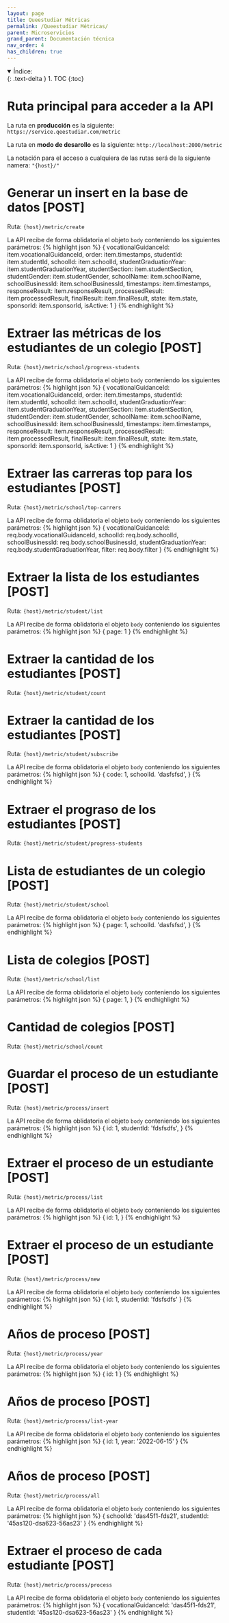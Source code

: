 ```yaml
---
layout: page
title: Queestudiar Métricas
permalink: /Queestudiar Métricas/
parent: Microservicios
grand_parent: Documentación técnica
nav_order: 4
has_children: true
---
```


<details open markdown="block">
  <summary>
    Índice:
  </summary>
  {: .text-delta }
1. TOC
{:toc}
</details>

# Ruta principal para acceder a la API
La ruta en **producción** es la siguiente:
`https://service.qeestudiar.com/metric`


La ruta en **modo de desarollo** es la siguiente:
`http://localhost:2000/metric`

La notación para el acceso a cualquiera de las rutas será de la siguiente namera: `"{host}/"`

# Generar un insert en la base de datos [POST]
Ruta: `{host}/metric/create`

La API recibe de forma oblidatoria el objeto `body` conteniendo los siguientes parámetros:
{% highlight json %}
{
    vocationalGuidanceId: item.vocationalGuidanceId,
    order: item.timestamps,
    studentId: item.studentId,
    schoolId: item.schoolId,
    studentGraduationYear: item.studentGraduationYear,
    studentSection: item.studentSection,
    studentGender: item.studentGender,
    schoolName: item.schoolName,
    schoolBusinessId: item.schoolBusinessId,
    timestamps: item.timestamps,
    responseResult: item.responseResult,
    processedResult: item.processedResult,
    finalResult: item.finalResult,
    state: item.state,
    sponsorId: item.sponsorId,
    isActive: 1
}
{% endhighlight %}


# Extraer las métricas de los estudiantes de un colegio [POST]
Ruta: `{host}/metric/school/progress-students`

La API recibe de forma oblidatoria el objeto `body` conteniendo los siguientes parámetros:
{% highlight json %}
{
    vocationalGuidanceId: item.vocationalGuidanceId,
    order: item.timestamps,
    studentId: item.studentId,
    schoolId: item.schoolId,
    studentGraduationYear: item.studentGraduationYear,
    studentSection: item.studentSection,
    studentGender: item.studentGender,
    schoolName: item.schoolName,
    schoolBusinessId: item.schoolBusinessId,
    timestamps: item.timestamps,
    responseResult: item.responseResult,
    processedResult: item.processedResult,
    finalResult: item.finalResult,
    state: item.state,
    sponsorId: item.sponsorId,
    isActive: 1
}
{% endhighlight %}


# Extraer las carreras top para los estudiantes [POST]
Ruta: `{host}/metric/school/top-carrers`

La API recibe de forma oblidatoria el objeto `body` conteniendo los siguientes parámetros:
{% highlight json %}
{
    vocationalGuidanceId: req.body.vocationalGuidanceId, 
    schoolId: req.body.schoolId,
    schoolBusinessId: req.body.schoolBusinessId,
    studentGraduationYear: req.body.studentGraduationYear,
    filter: req.body.filter
}
{% endhighlight %}

# Extraer la lista de los estudiantes [POST]
Ruta: `{host}/metric/student/list`

La API recibe de forma oblidatoria el objeto `body` conteniendo los siguientes parámetros:
{% highlight json %}
{
    page: 1
}
{% endhighlight %}

# Extraer la cantidad de los estudiantes [POST]
Ruta: `{host}/metric/student/count`

# Extraer la cantidad de los estudiantes [POST]
Ruta: `{host}/metric/student/subscribe`

La API recibe de forma oblidatoria el objeto `body` conteniendo los siguientes parámetros:
{% highlight json %}
{
    code: 1,
    schoolId. 'dasfsfsd',
}
{% endhighlight %}

# Extraer el prograso de los estudiantes [POST]
Ruta: `{host}/metric/student/progress-students`


# Lista de estudiantes de un colegio [POST]
Ruta: `{host}/metric/student/school`


La API recibe de forma oblidatoria el objeto `body` conteniendo los siguientes parámetros:
{% highlight json %}
{
    page: 1,
    schoolId. 'dasfsfsd',
}
{% endhighlight %}

# Lista de colegios [POST]
Ruta: `{host}/metric/school/list`


La API recibe de forma oblidatoria el objeto `body` conteniendo los siguientes parámetros:
{% highlight json %}
{
    page: 1,
}
{% endhighlight %}

# Cantidad de colegios [POST]
Ruta: `{host}/metric/school/count`

# Guardar el proceso de un estudiante [POST]
Ruta: `{host}/metric/process/insert`

La API recibe de forma oblidatoria el objeto `body` conteniendo los siguientes parámetros:
{% highlight json %}
{
    id: 1,
    studentId: 'fdsfsdfs',
}
{% endhighlight %}

# Extraer el proceso de un estudiante [POST]
Ruta: `{host}/metric/process/list`

La API recibe de forma oblidatoria el objeto `body` conteniendo los siguientes parámetros:
{% highlight json %}
{
    id: 1,
}
{% endhighlight %}

# Extraer el proceso de un estudiante [POST]
Ruta: `{host}/metric/process/new`

La API recibe de forma oblidatoria el objeto `body` conteniendo los siguientes parámetros:
{% highlight json %}
{
    id: 1,
    studentId: 'fdsfsdfs'
}
{% endhighlight %}

# Años de proceso [POST]
Ruta: `{host}/metric/process/year`

La API recibe de forma oblidatoria el objeto `body` conteniendo los siguientes parámetros:
{% highlight json %}
{
    id: 1
}
{% endhighlight %}

# Años de proceso [POST]
Ruta: `{host}/metric/process/list-year`

La API recibe de forma oblidatoria el objeto `body` conteniendo los siguientes parámetros:
{% highlight json %}
{
    id: 1,
    year: '2022-06-15'
}
{% endhighlight %}

# Años de proceso [POST]
Ruta: `{host}/metric/process/all`

La API recibe de forma oblidatoria el objeto `body` conteniendo los siguientes parámetros:
{% highlight json %}
{
    schoolId: 'das45f1-fds21',
    studentId: '45as120-dsa623-56as23'
}
{% endhighlight %}

# Extraer el proceso de cada estudiante [POST]
Ruta: `{host}/metric/process/process`

La API recibe de forma oblidatoria el objeto `body` conteniendo los siguientes parámetros:
{% highlight json %}
{
    vocationalGuidanceId: 'das45f1-fds21',
    studentId: '45as120-dsa623-56as23'
}
{% endhighlight %}

<!-- # Eliminar una sala [DELETE]
Ruta: `{host}/api/nutrionist/users/room/:id`

La API recibe de forma oblidatoria el `id` de la sala que se desea eliminar, esta eliminación será de forma definitiva sin posibilidad de recuperación; retorna la información acerca del proceso efectuado:
{% highlight json %}
{
    "code": 200,
    "message": "Se obtubo el perfil correctamente",
    "data": {
        "message": "Chat borrado satisfactoriamente, refresca la página para evitar errores",
        "roomId": ":id",
        "deletedRoom": 0,
        "deletedRoomUser": 0
    }
}
{% endhighlight %}

# Eliminar una sala2 [DELETE]
Ruta: `{host}/api/nutrionist/users/room/:id`

La API recibe de forma oblidatoria el `id` de la sala que se desea eliminar, esta eliminación será de forma definitiva sin posibilidad de recuperación; retorna la información acerca del proceso efectuado:
{% highlight json %}
{
    "code": 200,
    "message": "Se obtubo el perfil correctamente",
    "data": {
        "message": "Chat borrado satisfactoriamente, refresca la página para evitar errores",
        "roomId": ":id",
        "deletedRoom": 0,
        "deletedRoomUser": 0
    }
}
{% endhighlight %}
















 -->
